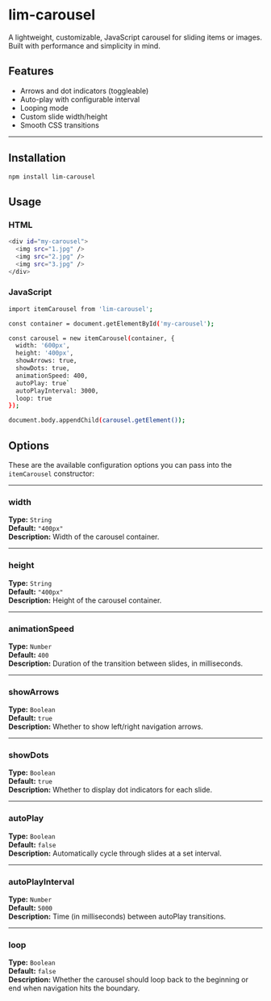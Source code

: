 # lim-carousel

A lightweight, customizable, JavaScript carousel for sliding items or images. Built with performance and simplicity in mind.

## Features

- Arrows and dot indicators (toggleable)
- Auto-play with configurable interval
- Looping mode
- Custom slide width/height
- Smooth CSS transitions

---

## Installation

```bash
npm install lim-carousel
```

## Usage

### HTML

```bash 
<div id="my-carousel">
  <img src="1.jpg" />
  <img src="2.jpg" />
  <img src="3.jpg" />
</div>
```


### JavaScript
```bash
import itemCarousel from 'lim-carousel';

const container = document.getElementById('my-carousel');

const carousel = new itemCarousel(container, {
  width: '600px',
  height: '400px',
  showArrows: true,
  showDots: true,
  animationSpeed: 400,
  autoPlay: true`
  autoPlayInterval: 3000,
  loop: true
});

document.body.appendChild(carousel.getElement());
```
## Options 

These are the available configuration options you can pass into the `itemCarousel` constructor:

---

### width  
**Type:** `String`  
**Default:** `"400px"`  
**Description:** Width of the carousel container.

---

### height  
**Type:** `String`  
**Default:** `"400px"`  
**Description:** Height of the carousel container.

---

### animationSpeed  
**Type:** `Number`  
**Default:** `400`  
**Description:** Duration of the transition between slides, in milliseconds.

---

### showArrows  
**Type:** `Boolean`  
**Default:** `true`  
**Description:** Whether to show left/right navigation arrows.

---

### showDots  
**Type:** `Boolean`  
**Default:** `true`  
**Description:** Whether to display dot indicators for each slide.

---

### autoPlay  
**Type:** `Boolean`  
**Default:** `false`  
**Description:** Automatically cycle through slides at a set interval.

---

### autoPlayInterval  
**Type:** `Number`  
**Default:** `5000`  
**Description:** Time (in milliseconds) between autoPlay transitions.

---

### loop  
**Type:** `Boolean`  
**Default:** `false`  
**Description:** Whether the carousel should loop back to the beginning or end when navigation hits the boundary.
